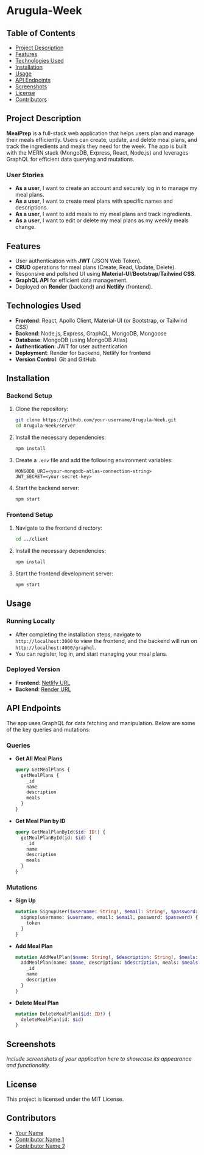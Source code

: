 # Arugula-Week

## Table of Contents

- [Project Description](#project-description)
- [Features](#features)
- [Technologies Used](#technologies-used)
- [Installation](#installation)
- [Usage](#usage)
- [API Endpoints](#api-endpoints)
- [Screenshots](#screenshots)
- [License](#license)
- [Contributors](#contributors)

## Project Description

**MealPrep** is a full-stack web application that helps users plan and manage their meals efficiently. Users can create, update, and delete meal plans, and track the ingredients and meals they need for the week. The app is built with the MERN stack (MongoDB, Express, React, Node.js) and leverages GraphQL for efficient data querying and mutations.

### User Stories
- **As a user**, I want to create an account and securely log in to manage my meal plans.
- **As a user**, I want to create meal plans with specific names and descriptions.
- **As a user**, I want to add meals to my meal plans and track ingredients.
- **As a user**, I want to edit or delete my meal plans as my weekly meals change.

## Features

- User authentication with **JWT** (JSON Web Token).
- **CRUD** operations for meal plans (Create, Read, Update, Delete).
- Responsive and polished UI using **Material-UI**/**Bootstrap**/**Tailwind CSS**.
- **GraphQL API** for efficient data management.
- Deployed on **Render** (backend) and **Netlify** (frontend).

## Technologies Used

- **Frontend**: React, Apollo Client, Material-UI (or Bootstrap, or Tailwind CSS)
- **Backend**: Node.js, Express, GraphQL, MongoDB, Mongoose
- **Database**: MongoDB (using MongoDB Atlas)
- **Authentication**: JWT for user authentication
- **Deployment**: Render for backend, Netlify for frontend
- **Version Control**: Git and GitHub

## Installation

### Backend Setup

1. Clone the repository:
   ```bash
   git clone https://github.com/your-username/Arugula-Week.git
   cd Arugula-Week/server
   ```

2. Install the necessary dependencies:
   ```bash
   npm install
   ```

3. Create a `.env` file and add the following environment variables:
   ```
   MONGODB_URI=<your-mongodb-atlas-connection-string>
   JWT_SECRET=<your-secret-key>
   ```

4. Start the backend server:
   ```bash
   npm start
   ```

### Frontend Setup

1. Navigate to the frontend directory:
   ```bash
   cd ../client
   ```

2. Install the necessary dependencies:
   ```bash
   npm install
   ```

3. Start the frontend development server:
   ```bash
   npm start
   ```

## Usage

### Running Locally

- After completing the installation steps, navigate to `http://localhost:3000` to view the frontend, and the backend will run on `http://localhost:4000/graphql`.
- You can register, log in, and start managing your meal plans.
  
### Deployed Version

- **Frontend**: [Netlify URL](#)
- **Backend**: [Render URL](#)

## API Endpoints

The app uses GraphQL for data fetching and manipulation. Below are some of the key queries and mutations:

### Queries

- **Get All Meal Plans**
  ```graphql
  query GetMealPlans {
    getMealPlans {
      _id
      name
      description
      meals
    }
  }
  ```

- **Get Meal Plan by ID**
  ```graphql
  query GetMealPlanById($id: ID!) {
    getMealPlanById(id: $id) {
      _id
      name
      description
      meals
    }
  }
  ```

### Mutations

- **Sign Up**
  ```graphql
  mutation SignupUser($username: String!, $email: String!, $password: String!) {
    signup(username: $username, email: $email, password: $password) {
      token
    }
  }
  ```

- **Add Meal Plan**
  ```graphql
  mutation AddMealPlan($name: String!, $description: String!, $meals: [String]!) {
    addMealPlan(name: $name, description: $description, meals: $meals) {
      _id
      name
      description
    }
  }
  ```

- **Delete Meal Plan**
  ```graphql
  mutation DeleteMealPlan($id: ID!) {
    deleteMealPlan(id: $id)
  }
  ```

## Screenshots

_Include screenshots of your application here to showcase its appearance and functionality._

## License

This project is licensed under the MIT License.

## Contributors

- [Your Name](https://github.com/your-username)
- [Contributor Name 1](https://github.com/contributor-username)
- [Contributor Name 2](https://github.com/contributor-username)

